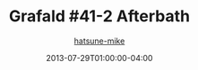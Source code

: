 ---
title: "Grafald #41-2 Afterbath"
type: "image"
date: 2013-07-29T01:00:00-04:00
draft: false
categories: ["Grafald"]
image_path: "../img/2013/41-2.png"
alt_text: ""
is_subpage: true
author: "[hatsune-mike](https://cohost.org/hatsune-mike)"
---
